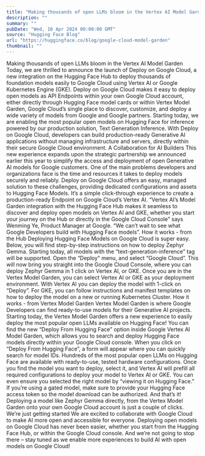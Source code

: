 ```yaml
---
title: "Making thousands of open LLMs bloom in the Vertex AI Model Garden"
description: ""
summary: ""
pubDate: "Wed, 10 Apr 2024 00:00:00 GMT"
source: "Hugging Face Blog"
url: "https://huggingface.co/blog/google-cloud-model-garden"
thumbnail: ""
---
```


Making thousands of open LLMs bloom in the Vertex AI Model Garden
Today, we are thrilled to announce the launch of Deploy on Google Cloud, a new integration on the Hugging Face Hub to deploy thousands of foundation models easily to Google Cloud using Vertex AI or Google Kubernetes Engine (GKE). Deploy on Google Cloud makes it easy to deploy open models as API Endpoints within your own Google Cloud account, either directly through Hugging Face model cards or within Vertex Model Garden, Google Cloud’s single place to discover, customize, and deploy a wide variety of models from Google and Google partners. Starting today, we are enabling the most popular open models on Hugging Face for inference powered by our production solution, Text Generation Inference.
With Deploy on Google Cloud, developers can build production-ready Generative AI applications without managing infrastructure and servers, directly within their secure Google Cloud environment.
A Collaboration for AI Builders
This new experience expands upon the strategic partnership we announced earlier this year to simplify the access and deployment of open Generative AI models for Google customers. One of the main problems developers and organizations face is the time and resources it takes to deploy models securely and reliably. Deploy on Google Cloud offers an easy, managed solution to these challenges, providing dedicated configurations and assets to Hugging Face Models. It’s a simple click-through experience to create a production-ready Endpoint on Google Cloud’s Vertex AI.
“Vertex AI’s Model Garden integration with the Hugging Face Hub makes it seamless to discover and deploy open models on Vertex AI and GKE, whether you start your journey on the Hub or directly in the Google Cloud Console” says Wenming Ye, Product Manager at Google. “We can’t wait to see what Google Developers build with Hugging Face models”.
How it works - from the Hub
Deploying Hugging Face Models on Google Cloud is super easy. Below, you will find step-by-step instructions on how to deploy Zephyr Gemma. Starting today, all models with the “text-generation-inference” tag will be supported.
Open the “Deploy” menu, and select “Google Cloud”. This will now bring you straight into the Google Cloud Console, where you can deploy Zephyr Gemma in 1 click on Vertex AI, or GKE.
Once you are in the Vertex Model Garden, you can select Vertex AI or GKE as your deployment environment. With Vertex AI you can deploy the model with 1-click on “Deploy”. For GKE, you can follow instructions and manifest templates on how to deploy the model on a new or running Kubernetes Cluster.
How it works - from Vertex Model Garden
Vertex Model Garden is where Google Developers can find ready-to-use models for their Generative AI projects. Starting today, the Vertex Model Garden offers a new experience to easily deploy the most popular open LLMs available on Hugging Face!
You can find the new “Deploy From Hugging Face” option inside Google Vertex AI Model Garden, which allows you to search and deploy Hugging Face models directly within your Google Cloud console.
When you click on “Deploy From Hugging Face”, a form will appear where you can quickly search for model IDs. Hundreds of the most popular open LLMs on Hugging Face are available with ready-to-use, tested hardware configurations.
Once you find the model you want to deploy, select it, and Vertex AI will prefill all required configurations to deploy your model to Vertex AI or GKE. You can even ensure you selected the right model by “viewing it on Hugging Face.” If you’re using a gated model, make sure to provide your Hugging Face access token so the model download can be authorized.
And that’s it! Deploying a model like Zephyr Gemma directly, from the Vertex Model Garden onto your own Google Cloud account is just a couple of clicks.
We’re just getting started
We are excited to collaborate with Google Cloud to make AI more open and accessible for everyone. Deploying open models on Google Cloud has never been easier, whether you start from the Hugging Face Hub, or within the Google Cloud console. And we’re not going to stop there – stay tuned as we enable more experiences to build AI with open models on Google Cloud!